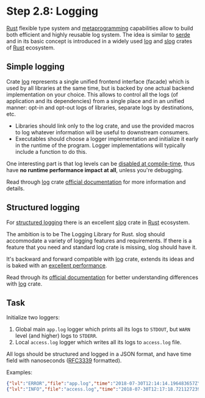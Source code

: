 Step 2.8: Logging
=================

[Rust] flexible type system and [metaprogramming][1] capabilities allow to build both efficient and highly reusable log system. The idea is similar to [serde] and in its basic concept is introduced in a widely used [log] and [slog] crates of [Rust] ecosystem.




## Simple logging

Crate [log] represents a single unified frontend interface (facade) which is used by all libraries at the same time, but is backed by one actual backend implementation on your choice. This allows to control all the logs (of application and its dependencies) from a single place and in an unified manner: opt-in and opt-out logs of libraries, separate logs by destinations, etc.

>>>
- Libraries should link only to the log crate, and use the provided macros to log whatever information will be useful to downstream consumers.
- Executables should choose a logger implementation and initialize it early in the runtime of the program. Logger implementations will typically include a function to do this.
>>>

One interesting part is that log levels can be [disabled at compile-time][3], thus have __no runtime performance impact at all__, unless you're debugging.

Read through [log] crate [official documentation][2] for more information and details.




## Structured logging

For [structured logging][4] there is an excellent [slog] crate in [Rust] ecosystem.

>>>
The ambition is to be The Logging Library for Rust. slog should accommodate a variety of logging features and requirements. If there is a feature that you need and standard log crate is missing, slog should have it.
>>>

It's backward and forward compatible with [log] crate, extends its ideas and is baked with an [excellent performance][5].

Read through its [official documentation][6] for better understanding differences with [log] crate.




## Task

Initialize two loggers:
1. Global main `app.log` logger which prints all its logs to `STDOUT`, but `WARN` level (and higher) logs to `STDERR`.
2. Local `access.log` logger which writes all its logs to `access.log` file.

All logs should be structured and logged in a JSON format, and have time field with nanoseconds ([RFC3339] formatted).

Examples:
```json
{"lvl":"ERROR","file":"app.log","time":"2018-07-30T12:14:14.196483657Z","msg":"Error occurred"}
{"lvl":"INFO","file":"access.log","time":"2018-07-30T12:17:18.721127239Z","msg":"http","method":"POST","path":"/some"}
```





[Rust]: https://www.rust-lang.org
[log]: https://crates.io/crates/log
[serde]: https://crates.io/crates/serde
[slog]: https://crates.io/crates/slog
[RFC3339]: https://www.ietf.org/rfc/rfc3339.txt

[1]: https://en.wikipedia.org/wiki/Metaprogramming
[2]: https://docs.rs/log
[3]: https://docs.rs/log/#compile-time-filters
[4]: https://dzone.com/articles/what-is-structured-logging
[5]: https://github.com/slog-rs/slog/wiki/What-makes-slog-fast
[6]: https://docs.rs/slog
